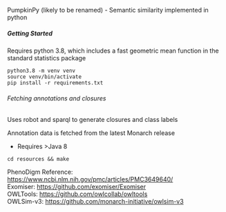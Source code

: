 PumpkinPy (likely to be renamed) - Semantic similarity implemented in python

##### Getting Started

Requires python 3.8, which includes a fast geometric mean function
in the standard statistics package

 ```
python3.8 -m venv venv
source venv/bin/activate
pip install -r requirements.txt
```

###### Fetching annotations and closures

Uses robot and sparql to generate closures and class labels

Annotation data is fetched from the latest Monarch release
 - Requires >Java 8
 
```cd resources && make```


PhenoDigm Reference: https://www.ncbi.nlm.nih.gov/pmc/articles/PMC3649640/  
Exomiser: https://github.com/exomiser/Exomiser  
OWLTools: https://github.com/owlcollab/owltools  
OWLSim-v3: https://github.com/monarch-initiative/owlsim-v3  
